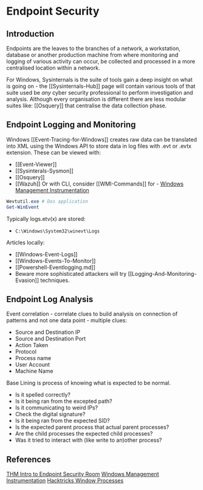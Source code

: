 # Endpoint Security


## Introduction

Endpoints are the leaves to the branches of a network, a workstation, database or another production machine from where monitoring and logging of various activity can occur, be collected and processed in a more centralised location within a network.

For Windows, Sysinternals is the suite of tools gain a deep insight on what is going on - the [[Sysinternals-Hub]] page will contain various tools of that suite used be *any* cyber security professional to perform investigation and analysis. Although every organisation is different there are less modular suites like: [[Osquery]] that centralise the data collection phase.  

## Endpoint Logging and Monitoring

Windows [[Event-Tracing-for-Windows]] creates raw data can be translated into XML using the Windows API to store data in log files with .evt or .evtx extension. These can be viewed with:
- [[Event-Viewer]] 
- [[Sysinterals-Sysmon]] 
- [[Osquery]]
- [[Wazuh]]
Or with CLI, consider [[WMI-Commands]] for - [Windows Management Instrumentation](https://learn.microsoft.com/en-us/windows/win32/wmisdk/wmi-start-page)
```powershell
Wevtutil.exe # Dos application
Get-WinEvent
```

Typically logs.etv(x) are stored:
- `C:\Windows\System32\winevt\Logs`

Articles locally:
- [[Windows-Event-Logs]]
- [[Windows-Events-To-Monitor]]
- [[Powershell-Eventlogging.md]]
- Beware more sophisticated attackers will try [[Logging-And-Monitoring-Evasion]] techniques.


## Endpoint Log Analysis

Event correlation - correlate clues to build analysis on connection of patterns and not one data point - multiple clues:
- Source and Destination IP
- Source and Destination Port
- Action Taken
- Protocol
- Process name
- User Account
- Machine Name

Base Lining is process of knowing what is expected to be normal. 


- Is it spelled correctly?
- Is it being ran from the excepted path?
- Is it communicating to weird IPs?
- Check the digital signature?
- Is it being ran from the expected SID?
- Is the expected parent process that actual parent processes?
- Are the child processes the expected child processes?
- Was it tried to interact with (like write to an)other process?

## References

[THM Intro to Endpoint Security Room](https://tryhackme.com/room/introtoendpointsecurity)
[Windows Management Instrumentation](https://learn.microsoft.com/en-us/windows/win32/wmisdk/wmi-start-page)
[Hacktricks Window Processes](https://book.hacktricks.xyz/generic-methodologies-and-resources/basic-forensic-methodology/windows-forensics/windows-processes)